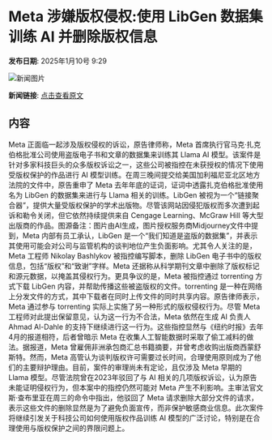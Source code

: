 # Meta 涉嫌版权侵权:使用 LibGen 数据集训练 AI 并删除版权信息

**发布日期**: 2025年1月10号 9:29

![新闻图片](https://pic.chinaz.com/picmap/202305081201098538_8.jpg)

**新闻链接**: [点击查看原文](https://www.aibase.com/zh/news/14605)

## 内容

Meta 正面临一起涉及版权侵权的诉讼，原告律师称，Meta 首席执行官马克·扎克伯格批准公司使用盗版电子书和文章的数据集来训练其 Llama AI 模型。该案件是针对多家科技巨头的众多版权诉讼之一，这些公司被指控在未获授权的情况下使用受版权保护的作品进行 AI 模型训练。在周三晚间提交给美国加利福尼亚北区地方法院的文件中，原告重申了 Meta 去年年底的证词，证词中透露扎克伯格批准使用名为 LibGen 的数据集来进行与 Llama 相关的训练。LibGen 被视为一个“链接聚合器”，提供大量受版权保护的学术出版物。尽管该网站因侵犯版权而多次遭到起诉和勒令关闭，但它依然持续提供来自 Cengage Learning、McGraw Hill 等大型出版商的作品。图源备注：图片由AI生成，图片授权服务商Midjourney文件中提到，Meta 内部有员工承认，LibGen 是一个“我们知道是盗版的数据集”，并表示其使用可能会对公司与监管机构的谈判地位产生负面影响。尤其令人关注的是，Meta 工程师 Nikolay Bashlykov 被指控编写脚本，删除 LibGen 电子书中的版权信息，包括“版权”和“致谢”字样。Meta 还据称从科学期刊文章中删除了版权标记和源元数据，以掩盖其侵权行为。更具争议的是，Meta 被指控通过 torrenting 方式下载 LibGen 内容，并帮助传播这些被盗版权的文件。torrenting 是一种在网络上分发文件的方式，其中下载者在同时上传文件的同时共享内容。原告律师表示，Meta 通过参与 torrenting 实际上实施了另一种形式的版权侵权行为。尽管 Meta 工程师对此提出保留意见，认为这一行为不合法，Meta 依然在生成 AI 负责人 Ahmad Al-Dahle 的支持下继续进行这一行为。这些指控显然与《纽约时报》去年4月的报道相符，后者曾暗示 Meta 在收集人工智能数据时采取了偷工减料的做法。据报道，Meta 曾雇佣非洲承包商汇总书籍摘要，并曾考虑收购出版商西蒙舒斯特。然而，Meta 高管认为谈判版权许可需要过长时间，合理使用原则成为了他们的主要辩护理由。目前，案件的审理尚未有定论，且仅涉及 Meta 早期的 Llama 模型。尽管法院曾在2023年驳回了与 AI 相关的几项版权诉讼，认为原告未能证明侵权行为，但本案中的指控仍然可能对 Meta 产生不利影响。主审法官文斯·查布里亚在周三的命令中指出，他驳回了 Meta 请求删除大部分文件的请求，表示这些文件的删除显然是为了避免负面宣传，而非保护敏感商业信息。此次案件将继续引发关于科技公司如何使用版权作品训练 AI 模型的广泛讨论，特别是在合理使用与版权保护之间的界限问题上。

